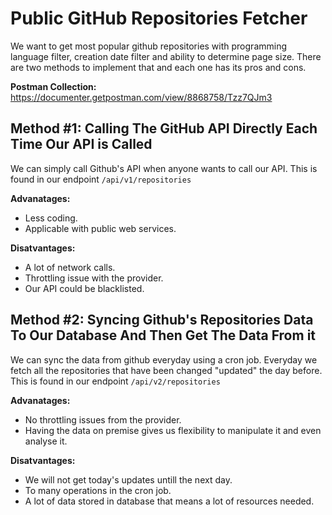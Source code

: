 # Public GitHub Repositories Fetcher

We want to get most popular github repositories with programming language filter, creation date filter and ability to determine page size. There are two methods to implement that and each one has its pros and cons.

**Postman Collection:**
https://documenter.getpostman.com/view/8868758/Tzz7QJm3


## Method #1: Calling The GitHub API Directly Each Time Our API is Called
We can simply call Github's API when anyone wants to call our API. This is found in our endpoint `/api/v1/repositories`

**Advanatages:**
- Less coding.
- Applicable with public web services.

**Disatvantages:**
- A lot of network calls.
- Throttling issue with the provider.
- Our API could be blacklisted.

## Method #2: Syncing Github's Repositories Data To Our Database And Then Get The Data From it
We can sync the data from github everyday using a cron job. Everyday we fetch all the repositories that have been changed "updated" the day before.  This is found in our endpoint `/api/v2/repositories`

**Advanatages:**
- No throttling issues from the provider.
- Having the data on premise gives us flexibility to manipulate it and even analyse it.

**Disatvantages:**
- We will not get today's updates untill the next day.
- To many operations in the cron job.
- A lot of data stored in database that means a lot of resources needed.